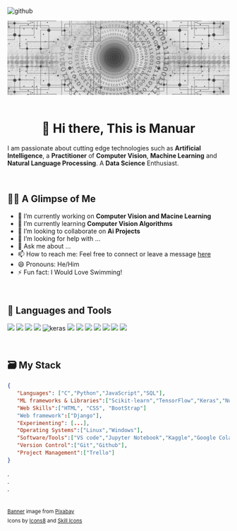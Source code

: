<!-- ### Hi there 👋 

<picture>
  <source media="(prefers-color-scheme: dark)" srcset="https://github.com/MdMonoar/MdMonoar/main/github_profile_banner_web-3706563_1920.jpg">
  <source media="(prefers-color-scheme: light)" srcset="https://github.com/MdMonoar/MdMonoar/main/github_profile_banner_web-3706563_1920.jpg">
  <img alt="Shows an illustrated sun in light mode and a moon with stars in dark mode." src="https://github.com/MdMonoar/MdMonoar/main/github_profile_banner_web-3706563_1920.jpg">
</picture>
-->
![github](https://img.shields.io/badge/Manuar-000000?style=for-the-badge&logo=GitHub&logoColor=white)

<div align='center'> <img src="github_profile_banner_web-3706563_1920.jpg"> </div>

<br>

<div align="center"><h1>👋 Hi there, This is Manuar</h1></div>
<p>I am passionate about cutting edge technologies such as <b>Artificial Intelligence</b>, a <b>Practitioner</b> of <b>Computer Vision</b>, <b>Machine Learning</b> and <b>Natural Language Processing</b>. A <b>Data Science</b> Enthusiast.</p>
<!--
**MdMonoar/MdMonoar** is a ✨ _special_ ✨ repository because its `README.md` (this file) appears on your GitHub profile.
-->
<br>

## 🧔🏻 A Glimpse of Me

- 🔭 I’m currently working on **Computer Vision and Macine Learning**
- 🌱 I’m currently learning **Computer Vision Algorithms**
- 👯 I’m looking to collaborate on **Ai Projects**
- 🤔 I’m looking for help with ...
- 💬 Ask me about ...
- 📫 How to reach me: Feel free to connect or leave a message [here](https://www.linkedin.com/in/mm-zaman/)
- 😄 Pronouns: He/Him
- ⚡ Fun fact: I Would Love Swimming!

<br>

## 🚀 Languages and Tools

<p align="left"> 
    <img src="https://skillicons.dev/icons?i=c,python,javascript"/>
    <img src="https://img.icons8.com/color/48/000000/sql.png"/>
    <img src="https://upload.wikimedia.org/wikipedia/commons/thumb/0/05/Scikit_learn_logo_small.svg/42px-Scikit_learn_logo_small.svg.png"/>
    <img src="https://img.icons8.com/color/48/000000/tensorflow.png"/> 
    <img width="48" height="48" src="https://img.icons8.com/material-sharp/48/000000/keras.png" alt="keras"/>
    <img src="https://img.icons8.com/color/48/000000/numpy.png"/>
    <img src="https://upload.wikimedia.org/wikipedia/commons/thumb/2/22/Pandas_mark.svg/42px-Pandas_mark.svg.png"/>
    <img src="https://upload.wikimedia.org/wikipedia/commons/thumb/3/32/OpenCV_Logo_with_text_svg_version.svg/32px-OpenCV_Logo_with_text_svg_version.svg.png"/>
    <img src="https://skillicons.dev/icons?i=django,html,css,bootstrap,vscode"/>
    <img src="https://skillicons.dev/icons?i=git,github"/>
    <img src="https://img.icons8.com/color/48/000000/linux--v2.png"/>  
    <img src="https://upload.wikimedia.org/wikipedia/commons/thumb/b/b5/Former_Ubuntu_logo.svg/40px-Former_Ubuntu_logo.svg.png"/>
</p>

<br>

## 🗃 My Stack

```json
{
   "Languages": ["C","Python","JavaScript","SQL"],
   "ML frameworks & Libraries":["Scikit-learn","TensorFlow","Keras","Numpy","Pandas","Matplotlib","OpenCV"],
   "Web Skills":["HTML", "CSS", "BootStrap"]
   "Web framework":["Django"],
   "Experimenting": [...],
   "Operating Systems":["Linux","Windows"],
   "Software/Tools":["VS code","Jupyter Notebook","Kaggle","Google Colab"],
   "Version Control":["Git","Github"],
   "Project Management":["Trello"]
}
```
.
<br>
.
<br>
.

##
<sub>
  <a href="https://pixabay.com/illustrations/web-network-programming-3706563/">Banner</a> image from <a href="https://pixabay.com/">Pixabay</a> 
</sub>
  <br>
<sub>
  Icons by <a href="https://icons8.com">Icons8</a> and <a href="https://skillicons.dev/">Skill Icons</a> 
</sub>
